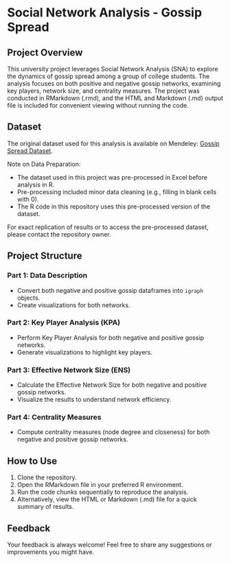 # Social Network Analysis - Gossip Spread

## Project Overview
This university project leverages Social Network Analysis (SNA) to explore the dynamics of gossip spread among a group of college students. The analysis focuses on both positive and negative gossip networks, examining key players, network size, and centrality measures. The project was conducted in RMarkdown (.rmd), and the HTML and Markdown (.md) output file is included for convenient viewing without running the code.

## Dataset
The original dataset used for this analysis is available on Mendeley: [Gossip Spread Dataset](https://data.mendeley.com/datasets/kpjjvg39k3/4).

Note on Data Preparation:
- The dataset used in this project was pre-processed in Excel before analysis in R.
- Pre-processing included minor data cleaning (e.g., filling in blank cells with 0).
- The R code in this repository uses this pre-processed version of the dataset.

For exact replication of results or to access the pre-processed dataset, please contact the repository owner.

## Project Structure

### Part 1: Data Description
- Convert both negative and positive gossip dataframes into `igraph` objects.
- Create visualizations for both networks.

### Part 2: Key Player Analysis (KPA)
- Perform Key Player Analysis for both negative and positive gossip networks.
- Generate visualizations to highlight key players.

### Part 3: Effective Network Size (ENS)
- Calculate the Effective Network Size for both negative and positive gossip networks.
- Visualize the results to understand network efficiency.

### Part 4: Centrality Measures
- Compute centrality measures (node degree and closeness) for both negative and positive gossip networks.

## How to Use
1. Clone the repository.
2. Open the RMarkdown file in your preferred R environment.
3. Run the code chunks sequentially to reproduce the analysis.
4. Alternatively, view the HTML or Markdown (.md) file for a quick summary of results.

## Feedback
Your feedback is always welcome! Feel free to share any suggestions or improvements you might have.
